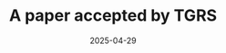 ---
title: "A paper accepted by TGRS"
date: "2025-04-29"
# featured 设为 true 则在首页展示
featured: true

---